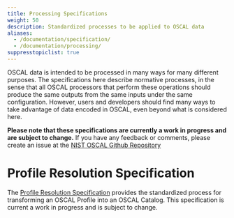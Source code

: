 ```yaml
---
title: Processing Specifications
weight: 50
description: Standardized processes to be applied to OSCAL data
aliases:
  - /documentation/specification/
  - /documentation/processing/
suppresstopiclist: true
---
```


OSCAL data is intended to be processed in many ways for many different purposes. The specifications here describe normative processes, in the sense that all OSCAL processors that perform these operations should produce the same outputs from the same inputs under the same configuration. However, users and developers should find many ways to take advantage of data encoded in OSCAL, even beyond what is considered here.

**Please note that these specifications are currently a work in progress and are subject to change.** If you have any feedback or comments, please create an issue at the [NIST OSCAL Github Repository](https://github.com/usnistgov/OSCAL)


# Profile Resolution Specification

The [Profile Resolution Specification](profile-resolution/) provides the standardized process for transforming an OSCAL Profile into an OSCAL Catalog. This specification is current a work in progress and is subject to change.